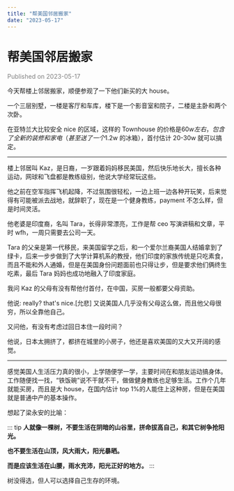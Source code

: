```yaml
---
title: "帮美国邻居搬家"
date: "2023-05-17"
---
```


# 帮美国邻居搬家

<font color=gray>Published on 2023-05-17</font>

今天帮楼上邻居搬家，顺便参观了一下他们新买的大 house。

一个三层别墅，一楼是客厅和车库，楼下是一个影音室和院子，二楼是主卧和两个次卧。

在亚特兰大比较安全 nice 的区域，这样的 Townhouse 的价格是$60w 左右，包含了全新的装修和家电（甚至送了一个$1.2w 的冰箱），首付估计 20-30w 就可以搞定。

---

楼上邻居叫 Kaz，是日裔，一岁跟着妈妈移民美国，然后快乐地长大，擅长各种运动，网球和飞盘都是教练级别，他说大学经常玩这些。

他之前在空军指挥飞机起降，不过氛围很轻松，一边上班一边各种开玩笑，后来觉得有可能被派去战地，就辞职了，现在是一个健身教练，payment 不怎么样，但是时间灵活。

他老婆是印度裔，名叫 Tara，长得非常漂亮，工作是帮 ceo 写演讲稿和文章，平时 wfh，一周只需要去公司一天。

Tara 的父亲是第一代移民，来美国留学之后，和一个爱尔兰裔美国人结婚拿到了绿卡，后来一步步做到了大学计算机系的教授，他们印度的家族传统是只吃素食，而且不能和外人通婚，但是在美国身份问题面前也只得让步，但是要求他们俩终生吃素，最后 Tara 妈妈也成功地融入了印度家庭。

我问 Kaz 的父母有没有帮他付首付，在中国，买房一般都要父母资助。

他说: really? that's nice.[允悲] 又说美国人几乎没有父母这么做，而且他父母很穷，所以全靠他自己。

又问他，有没有考虑过回日本住一段时间？

他说，日本太拥挤了，都挤在城里的小房子，他还是喜欢美国的又大又开阔的感觉。

---

感觉美国人生活压力真的很小，上学随便学一学，主要时间在和朋友运动搞身体。工作随便找一找，“铁饭碗”说不干就不干，做做健身教练也足够生活。工作个几年就能买房，而且是大 house，在国内估计 top 1%的人能住上这种房，但是在美国就是普通中产的基本操作。

想起了梁永安的比喻：

::: tip
**人就像一棵树，不要生活在阴暗的山谷里，拼命拔高自己，和其它树争抢阳光。**

**也不要生活在山顶，风大雨大，阳光暴晒。**

**而是应该生活在山腰，雨水充沛，阳光正好的地方。**
:::

树没得选，但人可以选择自己生存的环境。
